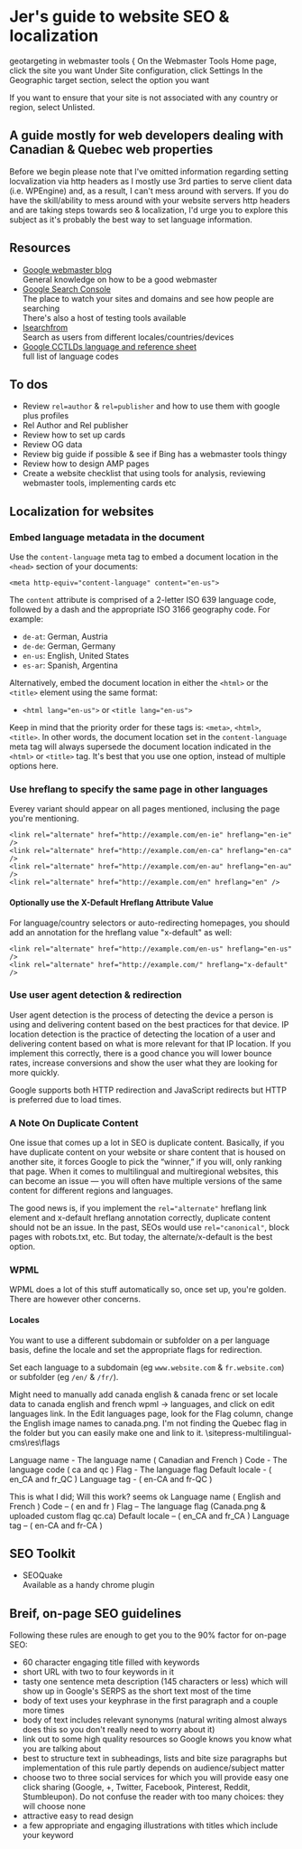 # Jer's guide to website SEO & localization


geotargeting in webmaster tools
{
On the Webmaster Tools Home page, click the site you want
Under Site configuration, click Settings
In the Geographic target section, select the option you want


If you want to ensure that your site is not associated with any country or region, select Unlisted.







## A guide mostly for web developers dealing with Canadian & Quebec web properties

Before we begin please note that I've omitted information regarding setting locvalization via http headers as I mostly use 3rd parties to serve client data (i.e. WPEngine) and, as a result, I can't mess around with servers. If you do have the skill/ability to mess around with your website servers http headers and are taking steps towards seo & localization, I'd urge you to explore this subject as it's probably the best way to set language information.

## Resources

- [Google webmaster blog](https://webmasters.googleblog.com/)  
  General knowledge on how to be a good webmaster
- [Google Search Console](https://www.google.com/webmasters/tools/home?hl=en)  
  The place to watch your sites and domains and see how people are searching  
  There's also a host of testing tools available
- [Isearchfrom](http://isearchfrom.com/)  
  Search as users from different locales/countries/devices
- [Google CCTLDs language and reference sheet](https://www.distilled.net/blog/uncategorized/google-cctlds-and-associated-languages-codes-reference-sheet/)  
  full list of language codes

## To dos

- Review `rel=author` & `rel=publisher` and how to use them with google plus profiles
- Rel Author and Rel publisher
- Review how to set up cards
- Review OG data
- Review big guide if possible & see if Bing has a webmaster tools thingy
- Review how to design AMP pages
- Create a website checklist that using tools for analysis, reviewing webmaster tools, implementing cards etc

## Localization for websites

### Embed language metadata in the document

Use the `content-language` meta tag to embed a document location in the `<head>` section of your documents:

    <meta http-equiv="content-language" content="en-us">

The `content` attribute is comprised of a 2-letter ISO 639 language code, followed by a dash and the appropriate ISO 3166 geography code. For example:

- `de-at`: German, Austria
- `de-de`: German, Germany
- `en-us`: English, United States
- `es-ar`: Spanish, Argentina

Alternatively, embed the document location in either the `<html>` or the `<title>` element using the same format:

- `<html lang="en-us">` or `<title lang="en-us">`

Keep in mind that the priority order for these tags is: `<meta>`, `<html>`, `<title>`. In other words, the document location set in the `content-language` meta tag will always supersede the document location indicated in the `<html>` or `<title>` tag. It's best that you use one option, instead of multiple options here.

### Use hreflang to specify the same page in other languages

Everey variant should appear on all pages mentioned, inclusing the page you're mentioning.

    <link rel="alternate" href="http://example.com/en-ie" hreflang="en-ie" />
    <link rel="alternate" href="http://example.com/en-ca" hreflang="en-ca" />
    <link rel="alternate" href="http://example.com/en-au" hreflang="en-au" />
    <link rel="alternate" href="http://example.com/en" hreflang="en" />

#### Optionally use the X-Default Hreflang Attribute Value

For language/country selectors or auto-redirecting homepages, you should add an annotation for the hreflang value "x-default" as well:

    <link rel="alternate" href="http://example.com/en-us" hreflang="en-us" />
    <link rel="alternate" href="http://example.com/" hreflang="x-default" />

### Use user agent detection & redirection

User agent detection is the process of detecting the device a person is using and delivering content based on the best practices for that device. IP location detection is the practice of detecting the location of a user and delivering content based on what is more relevant for that IP location. If you implement this correctly, there is a good chance you will lower bounce rates, increase conversions and show the user what they are looking for more quickly.

Google supports both HTTP redirection and JavaScript redirects but HTTP is preferred due to load times.

### A Note On Duplicate Content

One issue that comes up a lot in SEO is duplicate content. Basically, if you have duplicate content on your website or share content that is housed on another site, it forces Google to pick the “winner,” if you will, only ranking that page. When it comes to multilingual and multiregional websites, this can become an issue — you will often have multiple versions of the same content for different regions and languages.

The good news is, if you implement the `rel="alternate"` hreflang link element and x-default hreflang annotation correctly, duplicate content should not be an issue. In the past, SEOs would use `rel="canonical"`, block pages with robots.txt, etc. But today, the alternate/x-default is the best option.

### WPML

WPML does a lot of this stuff automatically so, once set up, you're golden. There are however other concerns.

#### Locales

You want to use a different subdomain or subfolder on a per language basis, define the locale and set the appropriate flags for redirection.

Set each language to a subdomain (eg `www.website.com` & `fr.website.com`) or subfolder (eg `/en/` & `/fr/`).

Might need to manually add canada english & canada frenc or set locale data to canada english and french 
wpml -> languages, and click on edit languages link.
In the Edit languages page, look for the Flag column, change the English image names to canada.png. I'm not finding the Quebec flag in the folder but you can easily make one and link to it.
\sitepress-multilingual-cms\res\flags


Language name - The language name ( Canadian and French )
Code - The language code ( ca and qc )
Flag - The language flag
Default locale - ( en_CA and fr_QC )
Language tag - ( en-CA and fr-QC )

This is what I did; Will this work? seems ok
Language name ( English and French )
Code – ( en and fr )
Flag – The language flag (Canada.png & uploaded custom flag qc.ca)
Default locale – ( en_CA and fr_CA )
Language tag – ( en-CA and fr-CA )





## SEO Toolkit

- SEOQuake  
  Available as a handy chrome plugin

## Breif, on-page SEO guidelines

Following these rules are enough to get you to the 90% factor for on-page SEO:

- 60 character engaging title filled with keywords
- short URL with two to four keywords in it
- tasty one sentence meta description (145 characters or less) which will show up in Google's SERPS as the short text most of the time
- body of text uses your keyphrase in the first paragraph and a couple more times
- body of text includes relevant synonyms (natural writing almost always does this so you don't really need to worry about it)
- link out to some high quality resources so Google knows you know what you are talking about
- best to structure text in subheadings, lists and bite size paragraphs but implementation of this rule partly depends on audience/subject matter
- choose two to three social services for which you will provide easy one click sharing (Google, +, Twitter, Facebook, Pinterest, Reddit, Stumbleupon). Do not confuse the reader with too many choices: they will choose none
- attractive easy to read design
- a few appropriate and engaging illustrations with titles which include your keyword
